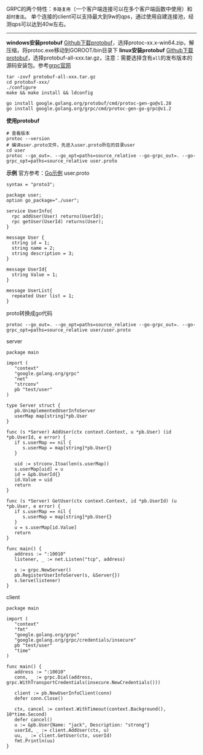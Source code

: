 GRPC的两个特性：`多路复用`（一个客户端连接可以在多个客户端函数中使用）和`超时重连`。
单个连接的client可以支持最大到9w的qps，通过使用自建连接池，经测qps可以达到40w左右。
*****
**windows安装protobuf**
[Github下载protobuf]([https://github.com/protocolbuffers/protobuf/releases](https://github.com/protocolbuffers/protobuf/releases))，选择protoc-xx.x-win64.zip，解压缩，将protoc.exe移动到GOROOT/bin目录下
**linux安装protobuf**
[Github下载protobuf](https://github.com/protocolbuffers/protobuf/releases)，选择protobuf-all-xxx.tar.gz，注意：需要选择含有`all`的发布版本的源码安装包。参考[grpc官网](https://grpc.io/docs/languages/go/basics/)
```
tar -zxvf protobuf-all-xxx.tar.gz
cd protobuf-xxx/
./configure
make && make install && ldconfig

go install google.golang.org/protobuf/cmd/protoc-gen-go@v1.28
go install google.golang.org/grpc/cmd/protoc-gen-go-grpc@v1.2
```
**使用protobuf**
```
# 查看版本
protoc --version
# 编译user.proto文件，先进入user.proto所在的目录user
cd user
protoc --go_out=. --go_opt=paths=source_relative --go-grpc_out=. --go-grpc_opt=paths=source_relative user.proto
```
**示例**
官方参考：[Go示例](https://github.com/grpc/grpc-go)
user.proto
```
syntax = "proto3";

package user;
option go_package="./user";

service UserInfo{
  rpc addUser(User) returns(UserId);
  rpc getUser(UserId) returns(User);
}

message User {
  string id = 1;
  string name = 2;
  string description = 3;
}

message UserId{
  string Value = 1;
}

message UserList{
  repeated User list = 1;
}
```
proto转换成go代码
```
protoc --go_out=. --go_opt=paths=source_relative --go-grpc_out=. --go-grpc_opt=paths=source_relative user/user.proto
```
server
```
package main

import (
   "context"
   "google.golang.org/grpc"
   "net"
   "strconv"
   pb "test/user"
)

type Server struct {
   pb.UnimplementedUserInfoServer
   userMap map[string]*pb.User
}

func (s *Server) AddUser(ctx context.Context, u *pb.User) (id *pb.UserId, e error) {
   if s.userMap == nil {
      s.userMap = map[string]*pb.User{}
   }

   uid := strconv.Itoa(len(s.userMap))
   s.userMap[uid] = u
   id = &pb.UserId{}
   id.Value = uid
   return
}

func (s *Server) GetUser(ctx context.Context, id *pb.UserId) (u *pb.User, e error) {
   if s.userMap == nil {
      s.userMap = map[string]*pb.User{}
   }
   u = s.userMap[id.Value]
   return
}

func main() {
   address := ":10010"
   listener, _ := net.Listen("tcp", address)

   s := grpc.NewServer()
   pb.RegisterUserInfoServer(s, &Server{})
   s.Serve(listener)
}
```
client
```
package main

import (
   "context"
   "fmt"
   "google.golang.org/grpc"
   "google.golang.org/grpc/credentials/insecure"
   pb "test/user"
   "time"
)

func main() {
   address := ":10010"
   conn, _ := grpc.Dial(address, grpc.WithTransportCredentials(insecure.NewCredentials()))

   client := pb.NewUserInfoClient(conn)
   defer conn.Close()

   ctx, cancel := context.WithTimeout(context.Background(), 10*time.Second)
   defer cancel()
   u := &pb.User{Name: "jack", Description: "strong"}
   userId, _ := client.AddUser(ctx, u)
   uu, _ := client.GetUser(ctx, userId)
   fmt.Println(uu)
}
```
